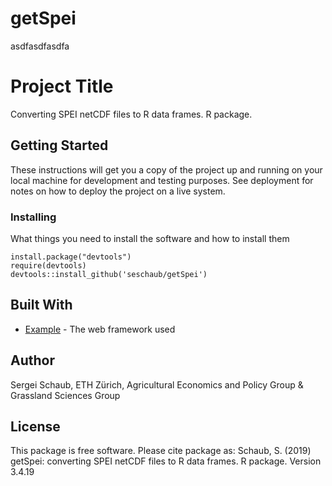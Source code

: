 # getSpei

asdfasdfasdfa


# Project Title

Converting SPEI netCDF files to R data frames. R package.

## Getting Started

These instructions will get you a copy of the project up and running on your local machine for development and testing purposes. See deployment for notes on how to deploy the project on a live system.


### Installing

What things you need to install the software and how to install them

```
install.package("devtools")
require(devtools)
devtools::install_github('seschaub/getSpei')
```

## Built With

* [Example](http://www.) - The web framework used


## Author

Sergei Schaub, ETH Zürich, Agricultural Economics and Policy Group & Grassland Sciences Group

## License

This package is free software. 
Please cite package as: Schaub, S. (2019) getSpei: converting SPEI netCDF files to R data frames. R package. Version 3.4.19
